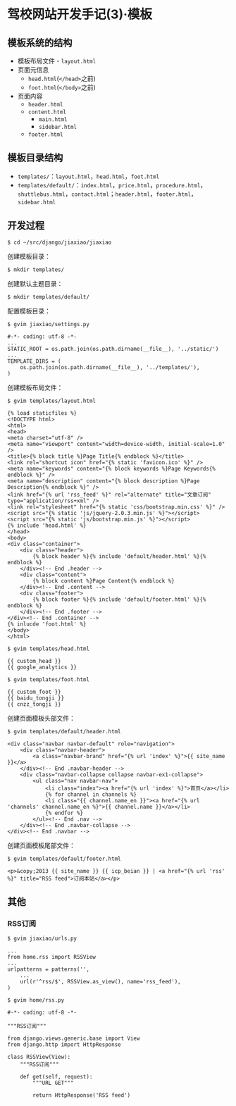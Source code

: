 # 驾校网站开发手记(3)·模板

## 模板系统的结构

* 模板布局文件 - `layout.html`
* 页面元信息
    + `head.html`(`</head>`之前)
    + `foot.html`(`</body>`之前)
* 页面内容
    + `header.html`
    + `content.html`
        - `main.html`
        - `sidebar.html`
    + `footer.html`

## 模板目录结构

* `templates/`：`layout.html`，`head.html`，`foot.html`
* `templates/default/`：`index.html`，`price.html`，`procedure.html`，`shuttlebus.html`，`contact.html`；`header.html`，`footer.html`，`sidebar.html`

## 开发过程

    $ cd ~/src/django/jiaxiao/jiaxiao

创建模板目录：
    
    $ mkdir templates/

创建默认主题目录：

    $ mkdir templates/default/

配置模板目录：

    $ gvim jiaxiao/settings.py

    #-*- coding: utf-8 -*-
    ...
    STATIC_ROOT = os.path.join(os.path.dirname(__file__), '../static/')
    ...
    TEMPLATE_DIRS = (
        os.path.join(os.path.dirname(__file__), '../templates/'),
    )

创建模板布局文件：

    $ gvim templates/layout.html

    {% load staticfiles %}
    <!DOCTYPE html>
    <html>
    <head>
    <meta charset="utf-8" />
    <meta name="viewport" content="width=device-width, initial-scale=1.0" />
    <title>{% block title %}Page Title{% endblock %}</title>
    <link rel="shortcut icon" href="{% static 'favicon.ico' %}" />
    <meta name="keywords" content="{% block keywords %}Page Keywords{% endblock %}" />
    <meta name="description" content="{% block description %}Page Description{% endblock %}" />
    <link href="{% url 'rss_feed' %}" rel="alternate" title="文章订阅" type="application/rss+xml" />
    <link rel="stylesheet" href="{% static 'css/bootstrap.min.css' %}" />
    <script src="{% static 'js/jquery-2.0.3.min.js' %}"></script>
    <script src="{% static 'js/bootstrap.min.js' %}"></script>
    {% include 'head.html' %}
    </head>
    <body>
    <div class="container">
        <div class="header">
            {% block header %}{% include 'default/header.html' %}{% endblock %}
        </div><!-- End .header -->
        <div class="content">
            {% block content %}Page Content{% endblock %}
        </div><!-- End .content -->
        <div class="footer">
            {% block footer %}{% include 'default/footer.html' %}{% endblock %}
        </div><!-- End .footer -->
    </div><!-- End .container -->
    {% inlucde 'foot.html' %}
    </body>
    </html>

    $ gvim templates/head.html

    {{ custom_head }}
    {{ google_analytics }}

    $ gvim templates/foot.html

    {{ custom_foot }}
    {{ baidu_tongji }}
    {{ cnzz_tongji }}

创建页面模板头部文件：

    $ gvim templates/default/header.html

    <div class="navbar navbar-default" role="navigation">
        <div class="navbar-header">
            <a class="navbar-brand" href="{% url 'index' %}">{{ site_name }}</a>
        </div><!-- End .navbar-header -->
        <div class="navbar-collapse collapse navbar-ex1-collapse">
            <ul class="nav navbar-nav">
                <li class="index"><a href="{% url 'index' %}">首页</a></li>
                {% for channel in channels %}
                <li class="{{ channel.name_en }}"><a href="{% url 'channels' channel.name_en %}">{{ channel.name }}</a></li>
                {% endfor %}
            </ul><!-- End .nav -->
        </div><!-- End .navbar-collapse -->
    </div><!-- End .navbar -->

创建页面模板尾部文件：

    $ gvim templates/default/footer.html

    <p>&copy;2013 {{ site_name }} {{ icp_beian }} | <a href="{% url 'rss' %}" title="RSS feed">订阅本站</a></p>

## 其他

### RSS订阅

    $ gvim jiaxiao/urls.py

    ...
    from home.rss import RSSView
    ...
    urlpatterns = patterns('',
        ...
        url(r'^rss/$', RSSView.as_view(), name='rss_feed'),
    )

    $ gvim home/rss.py

    #-*- coding: utf-8 -*-

    """RSS订阅"""

    from django.views.generic.base import View
    from django.http import HttpResponse

    class RSSView(View):
        """RSS订阅"""

        def get(self, request):
            """URL GET"""

            return HttpResponse('RSS feed')
